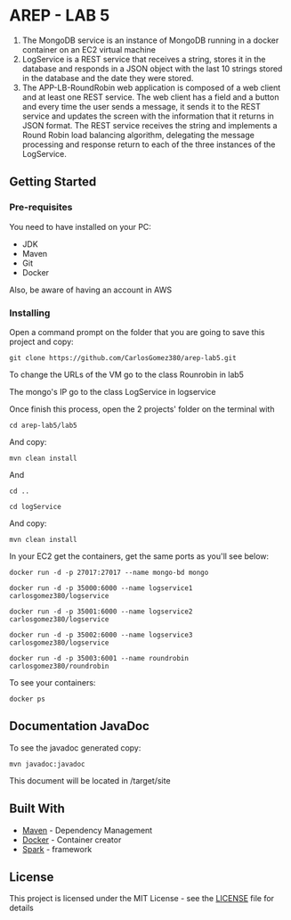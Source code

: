 # AREP - LAB 5

1. The MongoDB service is an instance of MongoDB running in a docker container on an EC2 virtual machine
2. LogService is a REST service that receives a string, stores it in the database and responds in a JSON object with the last 10 strings stored in the database and the date they were stored.
3. The APP-LB-RoundRobin web application is composed of a web client and at least one REST service. The web client has a field and a button and every time the user sends a message, it sends it to the REST service and updates the screen with the information that it returns in JSON format. The REST service receives the string and implements a Round Robin load balancing algorithm, delegating the message processing and response return to each of the three instances of the LogService.

## Getting Started

### Pre-requisites

You need to have installed on your PC:

- JDK 
- Maven 
- Git
- Docker

Also, be aware of having an account in AWS

### Installing

Open a command prompt on the folder that you are going to save this project and copy:

```
git clone https://github.com/CarlosGomez380/arep-lab5.git
```

To change the URLs of the VM go to the class Rounrobin in lab5


The mongo's IP go to the class LogService in logservice



Once finish this process, open the 2 projects' folder on the terminal with 

```
cd arep-lab5/lab5
```

And copy:

```
mvn clean install
```

And

```
cd ..
```

```
cd logService
```

And copy:

```
mvn clean install
```

In your EC2 get the containers, get the same ports as you'll see below:

```
docker run -d -p 27017:27017 --name mongo-bd mongo
```

```
docker run -d -p 35000:6000 --name logservice1 carlosgomez380/logservice
```

```
docker run -d -p 35001:6000 --name logservice2 carlosgomez380/logservice
```

```
docker run -d -p 35002:6000 --name logservice3 carlosgomez380/logservice
```

```
docker run -d -p 35003:6001 --name roundrobin carlosgomez380/roundrobin
```

To see your containers:

```
docker ps
```

## Documentation JavaDoc

To see the javadoc generated copy:

```
mvn javadoc:javadoc
```

This document will be located in /target/site


## Built With

- [Maven](https://maven.apache.org/) - Dependency Management
- [Docker](https://www.docker.com/) - Container creator
- [Spark](http://sparkjava.com/) - framework

## License

This project is licensed under the MIT License - see the [LICENSE](LICENSE) file for details
